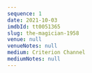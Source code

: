 ```yaml
---
sequence: 1
date: 2021-10-03
imdbId: tt0051365
slug: the-magician-1958
venue: null
venueNotes: null
medium: Criterion Channel
mediumNotes: null
---
```


